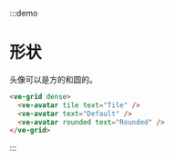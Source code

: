 :::demo

# 形状

头像可以是方的和圆的。

```html
<ve-grid dense>
  <ve-avatar tile text="Tile" />
  <ve-avatar text="Default" />
  <ve-avatar rounded text="Rounded" />  
</ve-grid>
```

:::